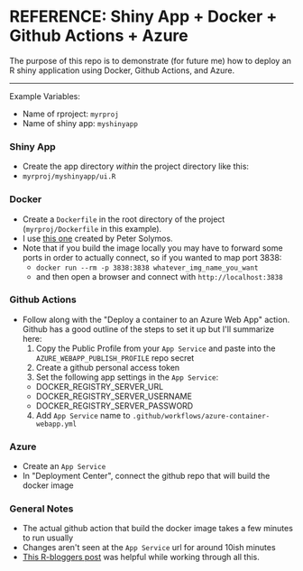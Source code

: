 # REFERENCE: Shiny App + Docker + Github Actions + Azure

The purpose of this repo is to demonstrate (for future me) how to deploy an R shiny application using Docker, Github Actions, and Azure.

***

Example Variables:

- Name of rproject: `myrproj`
- Name of shiny app: `myshinyapp`

### Shiny App

- Create the app directory _within_ the project directory like this:
- `myrproj/myshinyapp/ui.R`

### Docker

- Create a `Dockerfile` in the root directory of the project (`myrproj/Dockerfile` in this example). 
- I use [this one](https://gitlab.com/analythium/shinyproxy-hello/-/blob/master/Dockerfile) created by Peter Solymos.
- Note that if you build the image locally you may have to forward some ports in order to actually connect, so if you wanted to map port 3838:
  - `docker run --rm -p 3838:3838 whatever_img_name_you_want`
  - and then open a browser and connect with `http://localhost:3838`

### Github Actions

- Follow along with the "Deploy a container to an Azure Web App" action. Github has a good outline of the steps to set it up but I'll summarize here:
  1. Copy the Public Profile from your `App Service` and paste into the `AZURE_WEBAPP_PUBLISH_PROFILE` repo secret
  2. Create a github personal access token
  3. Set the following app settings in the `App Service`:
    - DOCKER_REGISTRY_SERVER_URL
    - DOCKER_REGISTRY_SERVER_USERNAME
    - DOCKER_REGISTRY_SERVER_PASSWORD
  4. Add `App Service` name to `.github/workflows/azure-container-webapp.yml`

### Azure

- Create an `App Service`
- In "Deployment Center", connect the github repo that will build the docker image

### General Notes

- The actual github action that build the docker image takes a few minutes to run usually
- Changes aren't seen at the `App Service` url for around 10ish minutes
- [This R-bloggers post](https://www.r-bloggers.com/2021/05/dockerizing-shiny-applications/) was helpful while working through all this.
